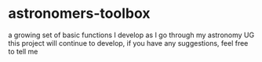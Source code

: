 # astronomers-toolbox
a growing set of basic functions I develop as I go through my astronomy UG
this project will continue to develop, if you have any suggestions, feel free to tell me
